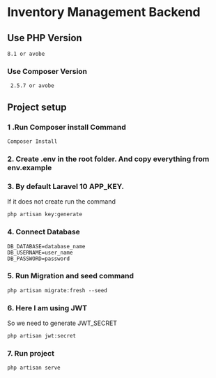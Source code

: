 # Inventory Management Backend  
## Use PHP Version
```
8.1 or avobe
```

### Use Composer Version
```
 2.5.7 or avobe
```

## Project setup
### 1 .Run Composer install Command
```
Composer Install
```

### 2. Create .env in the root folder. And copy everything from env.example

### 3. By default Laravel 10 APP_KEY. 
If it does not create run the command
```
php artisan key:generate
```

### 4. Connect Database
```
DB_DATABASE=database_name
DB_USERNAME=user_name
DB_PASSWORD=password
```
### 5. Run Migration and seed command
```
php artisan migrate:fresh --seed
```

### 6. Here I am using JWT
So we need to generate JWT_SECRET
```
php artisan jwt:secret
```

### 7. Run project
```
php artisan serve
```


